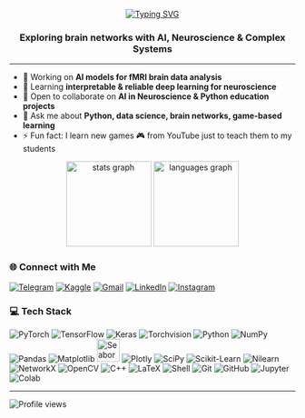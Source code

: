<div align="center">

[![Typing SVG](https://readme-typing-svg.demolab.com?font=Fira+Code&size=30&pause=1000&center=true&vCenter=true&color=9E19D8&width=700&height=30&lines=Hi%2C+I'm+Mohaddeseh+Mozaffari+%F0%9F%91%8B;AI+and+Neuroscience+Researcher;Complex+Systems+Enthusiast)](https://git.io/typing-svg)

</div>

<h3 align="center">Exploring brain networks with AI, Neuroscience & Complex Systems</h3>

---

- 🔭 Working on **AI models for fMRI brain data analysis**
- 🌱 Learning **interpretable & reliable deep learning for neuroscience**
- 👯 Open to collaborate on **AI in Neuroscience & Python education projects**
- 💬 Ask me about **Python, data science, brain networks, game-based learning**
- ⚡ Fun fact: I learn new games 🎮 from YouTube just to teach them to my students  

<div align="center">
  <img src="https://github-readme-stats.vercel.app/api?username=MohiMozaffari&show_icons=true&theme=radical&title_color=8e44ad&icon_color=9b59b6&text_color=ffffff&bg_color=000000&hide_border=true" height="150" alt="stats graph"  />
  <img src="https://github-readme-stats.vercel.app/api/top-langs?username=MohiMozaffari&layout=compact&langs_count=6&title_color=8e44ad&text_color=ffffff&bg_color=000000&hide_border=true" height="150" alt="languages graph"  />
</div>


### 🌐 Connect with Me
[![Telegram](https://img.shields.io/badge/Telegram-2CA5E0?style=for-the-badge&logo=telegram&logoColor=white)](https://t.me/mohimozaffari)
[![Kaggle](https://img.shields.io/badge/Kaggle-%23007ACC.svg?style=for-the-badge&logo=kaggle&logoColor=white)](https://www.kaggle.com/mohaddesehmozaffari)
[![Gmail](https://img.shields.io/badge/Gmail-D14836?style=for-the-badge&logo=gmail&logoColor=white)](mailto:mohaddeseh.mozaffarii@gmail.com)
[![LinkedIn](https://img.shields.io/badge/LinkedIn-%230077B5.svg?style=for-the-badge&logo=linkedin&logoColor=white)](https://linkedin.com/in/mohimozaffari) 
[![Instagram](https://img.shields.io/badge/Instagram-%23E4405F.svg?style=for-the-badge&logo=Instagram&logoColor=white)](https://instagram.com/mohimozaffari)  
### 💻 Tech Stack  

<p align="left">
  <img src="https://img.shields.io/badge/PyTorch-%23EE4C2C.svg?style=for-the-badge&logo=PyTorch&logoColor=white" alt="PyTorch" />
  <img src="https://img.shields.io/badge/TensorFlow-%23FF6F00.svg?style=for-the-badge&logo=TensorFlow&logoColor=white" alt="TensorFlow" />
  <img src="https://img.shields.io/badge/Keras-%23D00000.svg?style=for-the-badge&logo=Keras&logoColor=white" alt="Keras" />
  <img src="https://img.shields.io/badge/Torchvision-%23EE4C2C.svg?style=for-the-badge&logo=PyTorch&logoColor=white" alt="Torchvision" />
  <img src="https://img.shields.io/badge/Python-3670A0.svg?style=for-the-badge&logo=python&logoColor=ffdd54" alt="Python" />
  <img src="https://img.shields.io/badge/NumPy-%23013243.svg?style=for-the-badge&logo=numpy&logoColor=white" alt="NumPy" />
  <img src="https://img.shields.io/badge/Pandas-%23150458.svg?style=for-the-badge&logo=pandas&logoColor=white" alt="Pandas" />
  <img src="https://img.shields.io/badge/Matplotlib-%23ffffff.svg?style=for-the-badge&logo=Matplotlib&logoColor=black" alt="Matplotlib" />
  <img src="https://img.shields.io/badge/Seaborn-%2315425C.svg?style=for-the-badge&logo=seaborn&logoColor=white" height="40" alt="Seaborn" />
  <img src="https://img.shields.io/badge/Plotly-%233F4F75.svg?style=for-the-badge&logo=plotly&logoColor=white" alt="Plotly" />
  <img src="https://img.shields.io/badge/SciPy-%230C55A5.svg?style=for-the-badge&logo=scipy&logoColor=white" alt="SciPy" />
  <img src="https://img.shields.io/badge/Scikit--Learn-%23F7931E.svg?style=for-the-badge&logo=scikit-learn&logoColor=white" alt="Scikit-Learn" />
  <img src="https://img.shields.io/badge/Nilearn-%2300BFFF.svg?style=for-the-badge" alt="Nilearn" />
  <img src="https://img.shields.io/badge/NetworkX-%232E9AFE.svg?style=for-the-badge" alt="NetworkX" />
  <img src="https://img.shields.io/badge/OpenCV-%231070C0.svg?style=for-the-badge&logo=opencv&logoColor=white" alt="OpenCV" />
  <img src="https://img.shields.io/badge/C++-%2300599C.svg?style=for-the-badge&logo=c%2B%2B&logoColor=white" alt="C++" />
  <img src="https://img.shields.io/badge/LaTeX-%23008080.svg?style=for-the-badge&logo=latex&logoColor=white" alt="LaTeX" />
  <img src="https://img.shields.io/badge/Shell-%23121011.svg?style=for-the-badge&logo=gnu-bash&logoColor=white" alt="Shell" />
  <img src="https://img.shields.io/badge/Git-%23F05033.svg?style=for-the-badge&logo=git&logoColor=white" alt="Git" />
  <img src="https://img.shields.io/badge/GitHub-%23121011.svg?style=for-the-badge&logo=github&logoColor=white" alt="GitHub" />
  <img src="https://img.shields.io/badge/Jupyter-%23F37626.svg?style=for-the-badge&logo=jupyter&logoColor=white" alt="Jupyter" />
  <img src="https://img.shields.io/badge/Google_Colab-%23F9AB00.svg?style=for-the-badge&logo=google-colab&logoColor=white" alt="Colab" />
</p>

---
![Profile views](https://komarev.com/ghpvc/?username=MohiMozaffari&color=blueviolet&style=for-the-badge)
